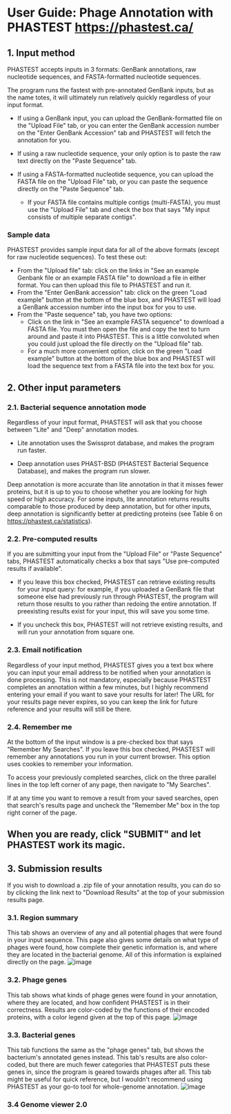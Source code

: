 # User Guide: Phage Annotation with PHASTEST https://phastest.ca/

## 1. Input method
PHASTEST accepts inputs in 3 formats: GenBank annotations, raw nucleotide sequences, and FASTA-formatted nucleotide sequences.

The program runs the fastest with pre-annotated GenBank inputs, but as the name totes, it will ultimately run relatively quickly regardless of your input format.

- If using a GenBank input, you can upload the GenBank-formatted file on the "Upload File" tab, or you can enter the GenBank accession number on the "Enter GenBank Accession" tab and PHASTEST will fetch the annotation for you.

- If using a raw nucleotide sequence, your only option is to paste the raw text directly on the "Paste Sequence" tab.

- If using a FASTA-formatted nucleotide sequence, you can upload the FASTA file on the "Upload File" tab, or you can paste the sequence directly on the "Paste Sequence" tab.
   - If your FASTA file contains multiple contigs (multi-FASTA), you must use the "Upload File" tab and check the box that says "My input consists of multiple separate contigs".

### Sample data
PHASTEST provides sample input data for all of the above formats (except for raw nucleotide sequences). To test these out:
- From the "Upload file" tab: click on the links in "See an example Genbank file or an example FASTA file" to download a file in either format. You can then upload this file to PHASTEST and run it.
- From the "Enter GenBank accession" tab: click on the green "Load example" button at the bottom of the blue box, and PHASTEST will load a GenBank accession number into the input box for you to use.
- From the "Paste sequence" tab, you have two options:
   - Click on the link in "See an example FASTA sequence" to download a FASTA file. You must then open the file and copy the text to turn around and paste it into PHASTEST. This is a little convoluted when you could just upload the file directly on the "Upload file" tab.
   - For a much more convenient option, click on the green "Load example" button at the bottom of the blue box and PHASTEST will load the sequence text from a FASTA file into the text box for you.

## 2. Other input parameters
### 2.1. Bacterial sequence annotation mode
Regardless of your input format, PHASTEST will ask that you choose between "Lite" and "Deep" annotation modes.

- Lite annotation uses the Swissprot database, and makes the program run faster.

- Deep annotation uses PHAST-BSD (PHASTEST Bacterial Sequence Database), and makes the program run slower.

Deep annotation is more accurate than lite annotation in that it misses fewer proteins, but it is up to you to choose whether you are looking for high speed or high accuracy. For some inputs, lite annotation returns results comparable to those produced by deep annotation, but for other inputs, deep annotation is significantly better at predicting proteins (see Table 6 on https://phastest.ca/statistics).

### 2.2. Pre-computed results
If you are submitting your input from the "Upload File" or "Paste Sequence" tabs, PHASTEST automatically checks a box that says "Use pre-computed results if available".

- If you leave this box checked, PHASTEST can retrieve existing results for your input query: for example, if you uploaded a GenBank file that someone else had previously run through PHASTEST, the program will return those results to you rather than redoing the entire annotation. If preexisting results exist for your input, this will save you some time.

- If you uncheck this box, PHASTEST will not retrieve existing results, and will run your annotation from square one.

### 2.3. Email notification
Regardless of your input method, PHASTEST gives you a text box where you can input your email address to be notified when your annotation is done processing. This is not mandatory, especially because PHASTEST completes an annotation within a few minutes, but I highly recommend entering your email if you want to save your results for later! The URL for your results page never expires, so you can keep the link for future reference and your results will still be there.

### 2.4. Remember me
At the bottom of the input window is a pre-checked box that says "Remember My Searches". If you leave this box checked, PHASTEST will remember any annotations you run in your current browser. This option uses cookies to remember your information.

To access your previously completed searches, click on the three parallel lines in the top left corner of any page, then navigate to "My Searches". 

If at any time you want to remove a result from your saved searches, open that search's results page and uncheck the "Remember Me" box in the top right corner of the page.

## When you are ready, click "SUBMIT" and let PHASTEST work its magic.

## 3. Submission results
If you wish to download a .zip file of your annotation results, you can do so by clicking the link next to "Download Results" at the top of your submission results page.

### 3.1. Region summary
This tab shows an overview of any and all potential phages that were found in your input sequence. This page also gives some details on what type of phages were found, how complete their genetic information is, and where they are located in the bacterial genome. All of this information is explained directly on the page.
![image](https://github.com/user-attachments/assets/035d37b9-a1cd-4e94-aa47-a7b962df5e68)

### 3.2. Phage genes
This tab shows what kinds of phage genes were found in your annotation, where they are located, and how confident PHASTEST is in their correctness. Results are color-coded by the functions of their encoded proteins, with a color legend given at the top of this page.
![image](https://github.com/user-attachments/assets/2c3c20e5-059f-4641-857f-6a92b3fbff46)

### 3.3. Bacterial genes
This tab functions the same as the "phage genes" tab, but shows the bacterium's annotated genes instead. This tab's results are also color-coded, but there are much fewer categories that PHASTEST puts these genes in, since the program is geared towards phages after all. This tab might be useful for quick reference, but I wouldn't recommend using PHASTEST as your go-to tool for whole-genome annotation.
![image](https://github.com/user-attachments/assets/d208cfa7-f2a3-491a-93e8-bd86e0e0536b)

### 3.4 Genome viewer 2.0

